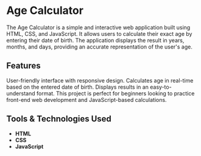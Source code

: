 # Age Calculator

The Age Calculator is a simple and interactive web application built using HTML, CSS, and JavaScript. It allows users to calculate their exact age by entering their date of birth. The application displays the result in years, months, and days, providing an accurate representation of the user's age.
## Features

User-friendly interface with responsive design.
Calculates age in real-time based on the entered date of birth.
Displays results in an easy-to-understand format.
This project is perfect for beginners looking to practice front-end web development and JavaScript-based calculations.

## Tools & Technologies Used

- **HTML**
- **CSS**
- **JavaScript**
